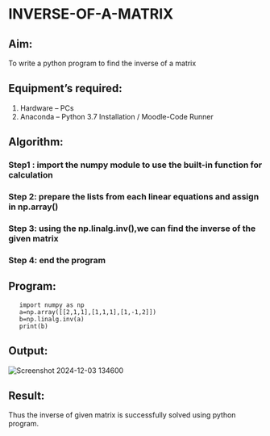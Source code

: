 # INVERSE-OF-A-MATRIX
## Aim:
To write a python program to find the inverse of a matrix
## Equipment’s required:
1. 	Hardware – PCs
2. 	Anaconda – Python 3.7 Installation / Moodle-Code Runner
## Algorithm:
### Step1 : import the numpy module to use the built-in function for calculation
### Step 2: prepare the lists from each linear equations and assign in np.array()
### Step 3: using the np.linalg.inv(),we can find the inverse of the given matrix
### Step 4: end the program

## Program:
       import numpy as np       
       a=np.array([[2,1,1],[1,1,1],[1,-1,2]])
       b=np.linalg.inv(a)
       print(b)
## Output:
![Screenshot 2024-12-03 134600](https://github.com/user-attachments/assets/b24980dd-4ba8-4edf-afb8-8b20df70e5b8)

## Result:
Thus the inverse of given matrix is successfully solved using python program.

